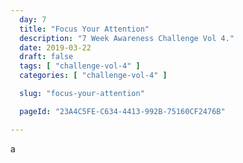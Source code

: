 ```yaml
---
  day: 7
  title: "Focus Your Attention"
  description: "7 Week Awareness Challenge Vol 4."
  date: 2019-03-22
  draft: false
  tags: [ "challenge-vol-4" ]
  categories: [ "challenge-vol-4" ]

  slug: "focus-your-attention"

  pageId: "23A4C5FE-C634-4413-992B-75160CF2476B"

---
```


a